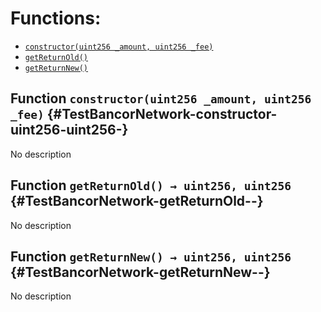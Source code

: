 

# Functions:
- [`constructor(uint256 _amount, uint256 _fee)`](#TestBancorNetwork-constructor-uint256-uint256-)
- [`getReturnOld()`](#TestBancorNetwork-getReturnOld--)
- [`getReturnNew()`](#TestBancorNetwork-getReturnNew--)


## Function `constructor(uint256 _amount, uint256 _fee)` {#TestBancorNetwork-constructor-uint256-uint256-}
No description
## Function `getReturnOld() → uint256, uint256` {#TestBancorNetwork-getReturnOld--}
No description
## Function `getReturnNew() → uint256, uint256` {#TestBancorNetwork-getReturnNew--}
No description

